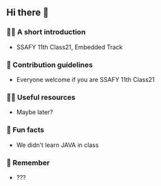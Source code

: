 ## Hi there 👋

### 🙋‍♀️ A short introduction
- SSAFY 11th Class21, Embedded Track
### 🌈 Contribution guidelines
- Everyone welcome if you are SSAFY 11th Class21
### 👩‍💻 Useful resources
- Maybe later?
### 🍿 Fun facts
- We didn't learn JAVA in class
### 🧙 Remember
- ???
